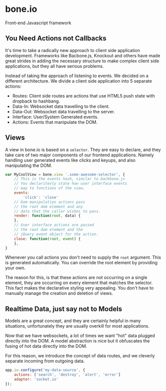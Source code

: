 # bone.io

Front-end Javascript framework

## You Need Actions not Callbacks

It's time to take a radically new approach to client side application development.  Frameworks like Bacbone.js, Knockout and others have made great strides in adding the necessary structure to make complex client side applications, but they all have serious problems.

Instead of taking the approach of listening to events.  We decided on a different architecture.  We divide a client side application into 5 separate actions:

* Routes: Client side routes are actions that use HTML5 push state with dropback to hashbang.
* Data-In: Websocket data travelling to the client.
* Data-Out: Websocket data travelling to the server.
* Interface: User/System Generated events.
* Actions: Events that manipulate the DOM.

## Views

A view in bone.io is based on a `selector`.  They are easy to declare, and they take care of two major components of our frontend applications.  Namely handling user generated events like clicks and keyups, and also manipulating the DOM.

```js
var MyCoolView = bone.view '.some-awesome-selector', {
    // This is the events hash, similar to backbone.js
    // You declaritevly state how user interface events
    // map to functions of the view.
    events:
        'click': 'close'
    // Dom manipulation actions pass
    // the root dom element and any
    // data that the caller wishes to pass.
    render: function(root, data) {
    },
    // User interface actions are passed
    // the root dom element and the 
    // jQuery event object for the action.
    close: function(root, event) {
    },
}
```

Whenever you call actions you don't need to supply the `root` argument.  This is generated automatically.  You can override the root element by providing your own.

The reason for this, is that these actions are not occurring on a single element, they are occurring on every element that matches the selector.  This fact makes the declarative styling very appealing. You don't have to manually manage the creation and deletion of views.

## Realtime Data, just say not to Models

Models are a great concept, and they are certainly helpful in many situations, unfortunately they are usually overkill for most applications.

Now that we have websockets, a lot of times we want "hot" data plugged directly into the DOM.  A model abstraction is nice but it obfuscates the fusing of hot data directly into the DOM.

For this reason, we introduce the concept of data routes, and we cleverly separate incoming from outgoing data.

```js
app.io.configure('my-data-source', {
    actions: ['search', 'destroy', 'alert', 'error']
    adapter: 'socket.io'
});





